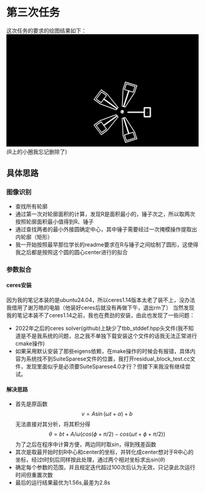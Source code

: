 # 第三次任务

这次任务的要求的绘图结果如下：![alt text](image/recognization.png)
(R上的小圈我忘记删除了)

## 具体思路

### 图像识别

- 查找所有轮廓
- 通过第一次对轮廓面积的计算，发现R是面积最小的，锤子次之，所以取两次按照轮廓面积最小值得到R、锤子
- 通过查找两者的最小外接圆确定中心，其中锤子需要经过一次掩模操作提取出内轮廓（矩形）
- 我一开始按照最早那位学长的readme要求在R与锤子之间绘制了圆形，这使得我之后都是按照这个圆的圆心center进行的拟合

### 参数拟合

#### ceres安装

因为我的笔记本装的是ubuntu24.04，所以ceres1.14版本太老了装不上，没办法我借用了谢万皓的电脑（他装好ceres后就没有再做下午，退出rm了）
当然发现我的笔记本装不了ceres1.14之前，我也在费劲的安装，由此也发现了一些问题：

- 2022年之后的ceres solver(github)上缺少了tbb_stddef.hpp头文件(我不知道是不是我系统的问题，总之我不单独下载安装这个文件的话我无法正常进行cmake操作)
- 如果采用默认安装了那些eigens依赖，在make操作的时候会有报错，具体内容为系统找不到SuiteSparese文件的位置，我打开residual_block_test.cc文件，发现里面似乎是必须要SuiteSparese4.0才行？但接下来我没有继续尝试。

#### 解决思路

- 首先是原函数 $$ v=A\sin{(\omega t + \alpha)}+b $$ 无法直接对其分析，将其积分得 $$ \theta=bt+A/\omega (cos(\phi +\pi /2)-cos(\omega t+\phi +\pi /2)) $$ 为了之后在程序中计算方便，两边同时取$sin$，得到残差函数
- 其次是取最开始时刻R中心和center的坐标，并转化成center想对于R中心的坐标，经过t时刻后同样按此处理，通过两个相对坐标求出$sin(\theta)$
- 确定每个参数的范围，并且规定迭代超过100次后认为无效，只记录此次运行时间但重置次数
- 最后的运行结果最优为1.56s,最差为2.8s